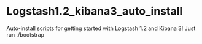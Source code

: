 Logstash1.2_kibana3_auto_install
================================

Auto-install scripts for getting started with Logstash 1.2 and Kibana 3! Just run ./bootstrap
